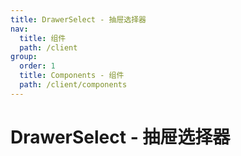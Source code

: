 ```yaml
---
title: DrawerSelect - 抽屉选择器
nav:
  title: 组件
  path: /client
group:
  order: 1
  title: Components - 组件
  path: /client/components
---
```


# DrawerSelect - 抽屉选择器
